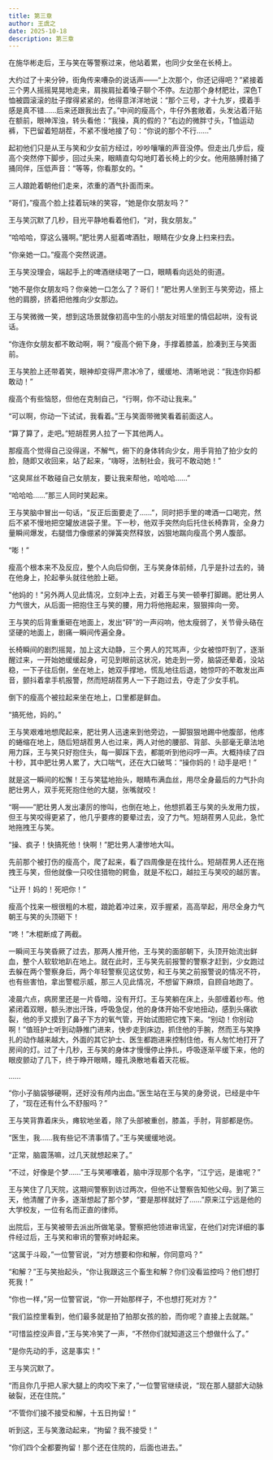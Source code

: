 ```yaml
---
title: 第三章
author: 王虞之
date: 2025-10-18
description: 第三章
---
```


在施华彬走后，王与笑在等警察过来，他站着累，也同少女坐在长椅上。

大约过了十来分钟，街角传来嘈杂的说话声——“上次那个，你还记得吧？”紧接着三个男人摇摇晃晃地走来，肩挨肩扯着嗓子聊个不停。左边那个身材肥壮，深色T恤被圆滚滚的肚子撑得紧紧的，他得意洋洋地说：“那个三号，才十九岁，摸着手感是真不错……后来还跟我出去了。”中间的瘦高个，牛仔外套敞着，头发沾着汗贴在额前，眼神浑浊，转头看他：“我操，真的假的？”右边的微胖寸头，T恤运动裤，下巴留着短胡茬，不紧不慢地接了句：“你说的那个不行……”

起初他们只是从王与笑和少女前方经过，吵吵嚷嚷的声音没停。但走出几步后，瘦高个突然停下脚步，回过头来，眼睛直勾勾地盯着长椅上的少女。他用胳膊肘捅了捅同伴，压低声音：“等等，你看那女的。"

三人踉跄着朝他们走来，浓重的酒气扑面而来。

“哥们，”瘦高个脸上挂着玩味的笑容，“她是你女朋友吗？”

王与笑沉默了几秒，目光平静地看着他们，“对，我女朋友。”

“哈哈哈，穿这么骚啊。”肥壮男人挺着啤酒肚，眼睛在少女身上扫来扫去。

“你亲她一口。”瘦高个突然说道。

王与笑没理会，端起手上的啤酒继续喝了一口，眼睛看向远处的街道。

“她不是你女朋友吗？你亲她一口怎么了？哥们！”肥壮男人坐到王与笑旁边，搭上他的肩膀，挤着把他推向少女那边。

王与笑微微一笑，想到这场景就像初高中生的小朋友对班里的情侣起哄，没有说话。

“你连你女朋友都不敢动啊，啊？”瘦高个俯下身，手撑着膝盖，脸凑到王与笑面前。

王与笑脸上还带着笑，眼神却变得严肃冰冷了，缓缓地、清晰地说：“我连你妈都敢动！”

瘦高个有些恼怒，但他在克制自己，“行啊，你不动让我来。”

“可以啊，你动一下试试，我看着。”王与笑面带微笑看着前面这人。

“算了算了，走吧。”短胡茬男人拉了一下其他两人。

那瘦高个觉得自己没得逞，不解气，俯下的身体转向少女，用手背拍了拍少女的脸，随即又收回来，站了起来，“嗨呀，法制社会，我可不敢动她！”

“这臭屌丝不敢碰自己女朋友，要让我来帮他，哈哈哈……”

“哈哈哈……”那三人同时笑起来。

王与笑脑中冒出一句话，“反正后面要走了……”，同时把手里的啤酒一口喝完，然后不紧不慢地把空罐放进袋子里。下一秒，他双手突然向后托住长椅靠背，全身力量瞬间爆发，右腿借力像绷紧的弹簧突然释放，凶狠地踹向瘦高个男人腹部。

“嘭！”

瘦高个根本来不及反应，整个人向后仰倒，王与笑身体前倾，几乎是扑过去的，骑在他身上，抡起拳头就往他脸上砸。

"他妈的！"另外两人见此情况，立刻冲上去，对着王与笑一顿拳打脚踢。肥壮男人力气很大，从后面一把抱住王与笑的腰，用力将他拖起来，狠狠摔向一旁。

王与笑的后背重重砸在地面上，发出“砰”的一声闷响，他太瘦弱了，关节骨头硌在坚硬的地面上，剧痛一瞬间传遍全身。

长椅瞬间的剧烈摇晃，加上这大动静，三个男人的咒骂声，少女被惊吓到了，逐渐醒过来，一开始她缓缓起身，可见到眼前这状况，她走到一旁，脑袋还晕着，没站稳，一下子往后倒，坐在地上，她双手撑地，慌乱地往后退，她惊吓的不敢发出声音，颤抖着拿手机报警，然而短胡茬男人一下子跑过去，夺走了少女手机。

倒下的瘦高个被拉起来坐在地上，口里都是鲜血。

“搞死他，妈的。”

王与笑艰难地想爬起来，肥壮男人迅速来到他旁边，一脚狠狠地踢中他腹部，他疼的蜷缩在地上，随后短胡茬男人也过来，两人对他的腰部、背部、头部毫无章法地用力踩，王与笑只好抱住头，每一脚踩下去，都能听到他闷哼一声。大概持续了四十秒，其中肥壮男人累了，大口喘气，还在大口破骂：“操你妈的！动手是吧！”

就是这一瞬间的松懈！王与笑猛地抬头，眼睛布满血丝，用尽全身最后的力气扑向肥壮男人，双手死死抱住他的大腿，张嘴就咬！

“啊——”肥壮男人发出凄厉的惨叫，也倒在地上，他想抓着王与笑的头发用力拔，但王与笑咬得更紧了，他几乎要疼的要晕过去，没了力气。短胡茬男人见此，急忙地拖拽王与笑。

“操、疯子！快搞死他！快啊！”肥壮男人凄惨地大叫。

先前那个被打伤的瘦高个，爬了起来，看了四周像是在找什么。短胡茬男人还在拖拽王与笑，但他就像一只咬住猎物的鳄鱼，就是不松口，越拉王与笑咬的越厉害。

“让开！妈的！死吧你！”

瘦高个找来一根很粗的木棍，踉跄着冲过来，双手握紧，高高举起，用尽全身力气朝王与笑的头顶砸下！

“咚！”木棍断成了两截。

一瞬间王与笑昏厥了过去，那两人推开他，王与笑的面部朝下，头顶开始流出鲜血，整个人软软地趴在地上。就在此时，王与笑先前报警的警察才赶到，少女跑过去躲在两个警察身后，两个年轻警察见这仗势，和王与笑之前报警说的情况不符，也有些害怕，拿出警棍示威，那三人见此情况，不想留下麻烦，自顾自地跑了。

凌晨六点，病房里还是一片昏暗，没有开灯。王与笑躺在床上，头部缠着纱布。他紧闭着双眼，额头渗出汗珠，呼吸急促，他的身体开始不安地扭动，感到头痛欲裂，他的手又摸到了鼻子下方的氧气管，开始试图把它拽下来。“别动！你别动啊！”值班护士听到动静推门进来，快步走到床边，抓住他的手腕，然而王与笑挣扎的动作越来越大，外面的其它护士、医生都跑进来控制住他，有人匆忙地打开了房间的灯。过了十几秒，王与笑的身体才慢慢停止挣扎，呼吸逐渐平缓下来，他的眼皮颤动了几下，终于睁开眼睛，瞳孔涣散地看着天花板。

……

“你小子脑袋够硬啊，还好没有颅内出血。”医生站在王与笑的身旁说，已经是中午了，“现在还有什么不舒服吗？”

王与笑背靠着床头，瘫软地坐着，除了头部被重创，膝盖，手肘，背部都是伤。

“医生，我……我有些记不清事情了。”王与笑缓缓地说。

“正常，脑震荡嘛，过几天就想起来了。”

“不过，好像是个梦……”王与笑嘟囔着，脑中浮现那个名字，“江宁远，是谁呢？”

王与笑住了几天院，这期间警察到访过两次，但他不让警察告知他父母。到了第三天，他清醒了许多，逐渐想起了那个梦，“要是那样就好了……”原来江宁远是他的大学校友，一位有名而正直的律师。

出院后，王与笑被带去派出所做笔录。警察把他领进审讯室，在他们对完详细的事件经过后，王与笑和审讯的警察对峙起来。

“这属于斗殴，”一位警官说，“对方想要和你和解，你同意吗？”

“和解？”王与笑抬起头，“你让我跟这三个畜生和解？你们没看监控吗？他们想打死我！”

“你也一样，”另一位警官说，“你一开始那样子，不也想打死对方？”

“我们监控里看到，他们最多就是拍了拍那女孩的脸，而你呢？直接上去就踹。”

“可惜监控没声音，”王与笑冷笑了一声，“不然你们就知道这三个想做什么了。”

“是你先动的手，这是事实！”

王与笑沉默了。

“而且你几乎把人家大腿上的肉咬下来了，”一位警官继续说，“现在那人腿部大动脉破裂，还在住院。”

“不管你们接不接受和解，十五日拘留！”

听到这，王与笑激动起来，“拘留？我不接受！”

“你们四个全都要拘留！那个还在住院的，后面也进去。”